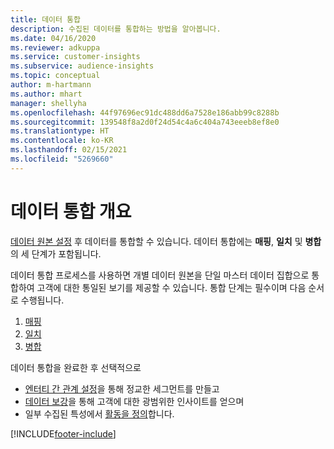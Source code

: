 ```yaml
---
title: 데이터 통합
description: 수집된 데이터를 통합하는 방법을 알아봅니다.
ms.date: 04/16/2020
ms.reviewer: adkuppa
ms.service: customer-insights
ms.subservice: audience-insights
ms.topic: conceptual
author: m-hartmann
ms.author: mhart
manager: shellyha
ms.openlocfilehash: 44f97696ec91dc488dd6a7528e186abb99c8288b
ms.sourcegitcommit: 139548f8a2d0f24d54c4a6c404a743eeeb8ef8e0
ms.translationtype: HT
ms.contentlocale: ko-KR
ms.lasthandoff: 02/15/2021
ms.locfileid: "5269660"
---
```

# <a name="data-unification-overview"></a>데이터 통합 개요

[데이터 원본 설정](data-sources.md) 후 데이터를 통합할 수 있습니다. 데이터 통합에는 **매핑**, **일치** 및 **병합** 의 세 단계가 포함됩니다.

데이터 통합 프로세스를 사용하면 개별 데이터 원본을 단일 마스터 데이터 집합으로 통합하여 고객에 대한 통일된 보기를 제공할 수 있습니다. 통합 단계는 필수이며 다음 순서로 수행됩니다.

1. [매핑](map-entities.md)
2. [일치](match-entities.md)
3. [병합](merge-entities.md)

데이터 통합을 완료한 후 선택적으로

- [엔터티 간 관계 설정](relationships.md)을 통해 정교한 세그먼트를 만들고
- [데이터 보강](enrichment-hub.md)을 통해 고객에 대한 광범위한 인사이트를 얻으며
- 일부 수집된 특성에서 [활동을 정의](activities.md)합니다.


[!INCLUDE[footer-include](../includes/footer-banner.md)]